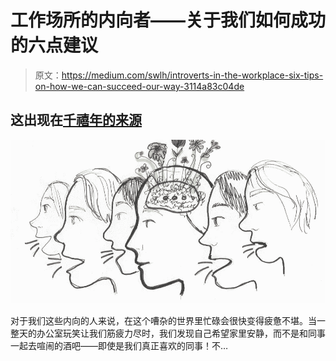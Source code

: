 # 工作场所的内向者——关于我们如何成功的六点建议

> 原文：<https://medium.com/swlh/introverts-in-the-workplace-six-tips-on-how-we-can-succeed-our-way-3114a83c04de>

## 这出现在[千禧年的来源](https://themilsource.com/tips-introverts-work/)

![](img/6440fe85bf6f43dc828e35ccb349c356.png)

对于我们这些内向的人来说，在这个嘈杂的世界里忙碌会很快变得疲惫不堪。当一整天的办公室玩笑让我们筋疲力尽时，我们发现自己希望家里安静，而不是和同事一起去喧闹的酒吧——即使是我们真正喜欢的同事！不…